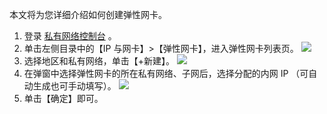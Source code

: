 本文将为您详细介绍如何创建弹性网卡。
1. 登录 [私有网络控制台](https://console.cloud.tencent.com/vpc) 。
2. 单击左侧目录中的【IP 与网卡】>【弹性网卡】，进入弹性网卡列表页。
![](https://main.qcloudimg.com/raw/4075af8d7e9655ab5306e5152e1a79ce.png)
3. 选择地区和私有网络，单击【+新建】。
![](https://main.qcloudimg.com/raw/93f2659a49b994c92f723a7c9a171cf3.png)
4. 在弹窗中选择弹性网卡的所在私有网络、子网后，选择分配的内网 IP （可自动生成也可手动填写）。
![](https://main.qcloudimg.com/raw/392bb0856d1c163ee928bf7752ae0b8c.png)
6. 单击【确定】即可。
